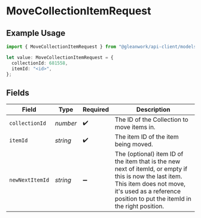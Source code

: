 # MoveCollectionItemRequest

## Example Usage

```typescript
import { MoveCollectionItemRequest } from "@gleanwork/api-client/models/components";

let value: MoveCollectionItemRequest = {
  collectionId: 681558,
  itemId: "<id>",
};
```

## Fields

| Field                                                                                                                                                                                                         | Type                                                                                                                                                                                                          | Required                                                                                                                                                                                                      | Description                                                                                                                                                                                                   |
| ------------------------------------------------------------------------------------------------------------------------------------------------------------------------------------------------------------- | ------------------------------------------------------------------------------------------------------------------------------------------------------------------------------------------------------------- | ------------------------------------------------------------------------------------------------------------------------------------------------------------------------------------------------------------- | ------------------------------------------------------------------------------------------------------------------------------------------------------------------------------------------------------------- |
| `collectionId`                                                                                                                                                                                                | *number*                                                                                                                                                                                                      | :heavy_check_mark:                                                                                                                                                                                            | The ID of the Collection to move items in.                                                                                                                                                                    |
| `itemId`                                                                                                                                                                                                      | *string*                                                                                                                                                                                                      | :heavy_check_mark:                                                                                                                                                                                            | The item ID of the item being moved.                                                                                                                                                                          |
| `newNextItemId`                                                                                                                                                                                               | *string*                                                                                                                                                                                                      | :heavy_minus_sign:                                                                                                                                                                                            | The (optional) item ID of the item that is the new next of itemId, or empty if this is now the last item. This item does not move, it's used as a reference position to put the itemId in the right position. |